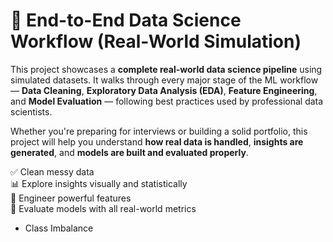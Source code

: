 # 🧠 End-to-End Data Science Workflow (Real-World Simulation)

This project showcases a **complete real-world data science pipeline** using simulated datasets. It walks through every major stage of the ML workflow — **Data Cleaning**, **Exploratory Data Analysis (EDA)**, **Feature Engineering**, and **Model Evaluation** — following best practices used by professional data scientists.

Whether you're preparing for interviews or building a solid portfolio, this project will help you understand **how real data is handled**, **insights are generated**, and **models are built and evaluated properly**.

✅ Clean messy data  
📊 Explore insights visually and statistically  
🧱 Engineer powerful features  
🎯 Evaluate models with all real-world metrics  
-   Class Imbalance
